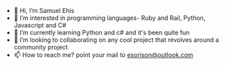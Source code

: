 - 👋 Hi, I’m Samuel Ehis
- 👀 I’m interested in programming languages- Ruby and Rail, Python, Javascript and C#
- 🌱 I’m currently learning Python and c# and it's been quite fun
- 💞️ I’m looking to collaborating on any cool project that revolves around a community project
- 📫 How to reach me? point your mail to esorison@outlook.com

<!---
samuelehis/samuelehis is a ✨ special ✨ repository because its `README.md` (this file) appears on your GitHub profile.
You can click the Preview link to take a look at your changes.
--->
